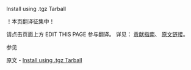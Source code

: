  Install using .tgz Tarball

 ！本页翻译征集中！

请点击页面上方 EDIT THIS PAGE 参与翻译。
详见：
[贡献指南]( https://github.com/JinMuInfo/MongoDB-Manual-zh/blob/master/CONTRIBUTING.md )、
[原文链接](  https://docs.mongodb.com/manual/tutorial/install-mongodb-on-debian-tarball/  )。

 参见

原文 - [Install using .tgz Tarball]( https://docs.mongodb.com/manual/tutorial/install-mongodb-on-debian-tarball/ )

